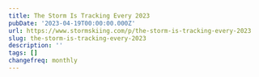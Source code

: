 ```yaml
---
title: The Storm Is Tracking Every 2023
pubDate: '2023-04-19T00:00:00.000Z'
url: https://www.stormskiing.com/p/the-storm-is-tracking-every-2023
slug: the-storm-is-tracking-every-2023
description: ''
tags: []
changefreq: monthly
---
```


<!-- Add post content below -->
